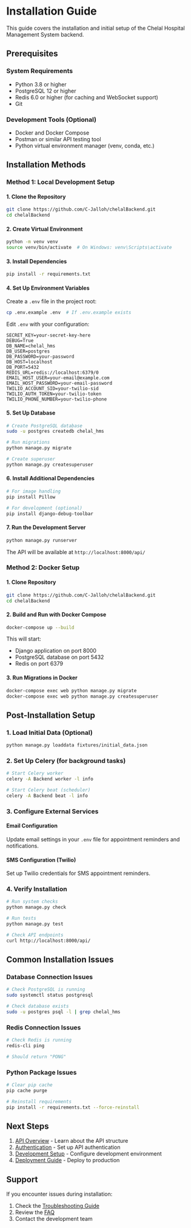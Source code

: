 # Installation Guide

This guide covers the installation and initial setup of the Chelal Hospital Management System backend.

## Prerequisites

### System Requirements
- Python 3.8 or higher
- PostgreSQL 12 or higher
- Redis 6.0 or higher (for caching and WebSocket support)
- Git

### Development Tools (Optional)
- Docker and Docker Compose
- Postman or similar API testing tool
- Python virtual environment manager (venv, conda, etc.)

## Installation Methods

### Method 1: Local Development Setup

#### 1. Clone the Repository
```bash
git clone https://github.com/C-Jalloh/chelalBackend.git
cd chelalBackend
```

#### 2. Create Virtual Environment
```bash
python -m venv venv
source venv/bin/activate  # On Windows: venv\Scripts\activate
```

#### 3. Install Dependencies
```bash
pip install -r requirements.txt
```

#### 4. Set Up Environment Variables
Create a `.env` file in the project root:
```bash
cp .env.example .env  # If .env.example exists
```

Edit `.env` with your configuration:
```env
SECRET_KEY=your-secret-key-here
DEBUG=True
DB_NAME=chelal_hms
DB_USER=postgres
DB_PASSWORD=your-password
DB_HOST=localhost
DB_PORT=5432
REDIS_URL=redis://localhost:6379/0
EMAIL_HOST_USER=your-email@example.com
EMAIL_HOST_PASSWORD=your-email-password
TWILIO_ACCOUNT_SID=your-twilio-sid
TWILIO_AUTH_TOKEN=your-twilio-token
TWILIO_PHONE_NUMBER=your-twilio-phone
```

#### 5. Set Up Database
```bash
# Create PostgreSQL database
sudo -u postgres createdb chelal_hms

# Run migrations
python manage.py migrate

# Create superuser
python manage.py createsuperuser
```

#### 6. Install Additional Dependencies
```bash
# For image handling
pip install Pillow

# For development (optional)
pip install django-debug-toolbar
```

#### 7. Run the Development Server
```bash
python manage.py runserver
```

The API will be available at `http://localhost:8000/api/`

### Method 2: Docker Setup

#### 1. Clone Repository
```bash
git clone https://github.com/C-Jalloh/chelalBackend.git
cd chelalBackend
```

#### 2. Build and Run with Docker Compose
```bash
docker-compose up --build
```

This will start:
- Django application on port 8000
- PostgreSQL database on port 5432
- Redis on port 6379

#### 3. Run Migrations in Docker
```bash
docker-compose exec web python manage.py migrate
docker-compose exec web python manage.py createsuperuser
```

## Post-Installation Setup

### 1. Load Initial Data (Optional)
```bash
python manage.py loaddata fixtures/initial_data.json
```

### 2. Set Up Celery (for background tasks)
```bash
# Start Celery worker
celery -A Backend worker -l info

# Start Celery beat (scheduler)
celery -A Backend beat -l info
```

### 3. Configure External Services

#### Email Configuration
Update email settings in your `.env` file for appointment reminders and notifications.

#### SMS Configuration (Twilio)
Set up Twilio credentials for SMS appointment reminders.

### 4. Verify Installation
```bash
# Run system checks
python manage.py check

# Run tests
python manage.py test

# Check API endpoints
curl http://localhost:8000/api/
```

## Common Installation Issues

### Database Connection Issues
```bash
# Check PostgreSQL is running
sudo systemctl status postgresql

# Check database exists
sudo -u postgres psql -l | grep chelal_hms
```

### Redis Connection Issues
```bash
# Check Redis is running
redis-cli ping

# Should return "PONG"
```

### Python Package Issues
```bash
# Clear pip cache
pip cache purge

# Reinstall requirements
pip install -r requirements.txt --force-reinstall
```

## Next Steps

1. [API Overview](../api/overview.md) - Learn about the API structure
2. [Authentication](../authentication/README.md) - Set up API authentication
3. [Development Setup](../development/setup.md) - Configure development environment
4. [Deployment Guide](../deployment/README.md) - Deploy to production

## Support

If you encounter issues during installation:
1. Check the [Troubleshooting Guide](../troubleshooting/README.md)
2. Review the [FAQ](../faq/README.md)
3. Contact the development team